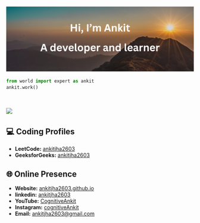 <p align="center">
  <img src="thumbnail.png" alt="ankitjha2603">
</p>

```python
from world import expert as ankit
ankit.work()
```

<!------------------------------------------>
<!-- SECTION:  leetcode badge-->


<br>
<br>
<a href="https://leetcode.com/ankitjha2603/">
    <!--<img src="https://leetcard.jacoblin.cool/ankitjha2603?ext=activity"></img>-->
    <img src="https://leetcard.jacoblin.cool/ankitjha2603?ext=contest"></img>
<a>


<!------------------------------------------>

<!------------------------------------------>
<!-- SECTION: contact me -->

## 💻 Coding Profiles

- **LeetCode:** [ankitjha2603](https://leetcode.com/ankitjha2603/)
- **GeeksforGeeks:** [ankitjha2603](https://auth.geeksforgeeks.org/user/ankitjha2603)

## 🌐 Online Presence

- **Website:** [ankitjha2603.github.io](https://ankitjha2603.github.io/)
- **linkedin:** [ankitjha2603](https://linkedin.com/in/ankitjha2603)
- **YouTube:** [CognitiveAnkit](https://www.youtube.com/@cognitiveAnkit)
- **Instagram:** [cognitiveAnkit](https://www.instagram.com/cognitiveAnkit/)
- **Email:** <a href="mailto:ankitjha2603@gmail.com">ankitjha2603@gmail.com</a>

<!---------------------->
<!---------------------->

<!--
<a href="https://leetcode.com/ankitjha2603/">
    <img src="leetcode_badge/2024-50.gif" width="30px"></img>
</a>
<a href="https://leetcode.com/ankitjha2603/">
    <img src="leetcode_badge/2024-02.gif" width="30px"></img>
</a>
<a href="https://leetcode.com/ankitjha2603/">
    <img src="leetcode_badge/2024-01.gif" width="30px"></img>
</a>
<a href="https://leetcode.com/ankitjha2603/">
    <img src="leetcode_badge/LeetCode_75.gif" width="30px"></img>
</a>
<a href="https://leetcode.com/ankitjha2603/">
    <img src="leetcode_badge/Top_100_Liked.gif" width="30px"></img>
</a>
<a href="https://leetcode.com/ankitjha2603/">
    <img src="leetcode_badge/Top_Interview_150.gif" width="30px"></img>
</a>
<a href="https://leetcode.com/ankitjha2603/">
    <img src="leetcode_badge/Introduction_to_Pandas.gif" width="30px"></img>
</a>



```javascript
import { expert as ankit } from 'world';
ankit.work();
```
# Leetcode
<p class="leetcode-210DayCodeChallenge">
  currently doing
  <a href="https://www.linkedin.com/feed/hashtag/?keywords=210daycodechallenge" target="_blank" class="box">
      <img src="210DayCodeChallenge.png?t=2" width="210px"></img>
  </a>
  with leetcode
</p>
-->
